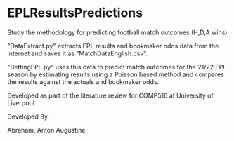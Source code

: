 # EPLResultsPredictions

Study the methodology for predicting football match outcomes (H,D,A wins)

"DataExtract.py" extracts EPL results and bookmaker odds data from the internet and saves it as "MatchDataEnglish.csv".

"BettingEPL.py" uses this data to predict match outcomes for the 21/22 EPL season by estimating results using a Poisson based method and compares the results against the actuals and bookmaker odds.

Developed as part of the literature review for COMP516 at University of Liverpool

Developed By,

Abraham, Anton Augustine


